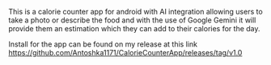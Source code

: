 This is a calorie counter app for android with AI integration allowing users to take a photo or describe the food and with the use of Google Gemini it will provide them an estimation which they can add to their calories for the day. 

Install for the app can be found on my release at this link
https://github.com/Antoshka1171/CalorieCounterApp/releases/tag/v1.0
